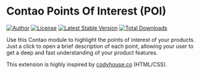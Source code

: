 Contao Points Of Interest (POI)
===============================
 
[![Author](http://img.shields.io/badge/author-@1upgmbh-blue.svg?style=flat-square)](https://twitter.com/1upgmbh)
[![License](https://poser.pugx.org/oneup/contao-points-of-interest/license)](https://packagist.org/packages/oneup/contao-points-of-interest)
[![Latest Stable Version](https://poser.pugx.org/oneup/contao-points-of-interest/version)](https://packagist.org/packages/oneup/contao-points-of-interest) [![Total Downloads](https://poser.pugx.org/oneup/contao-points-of-interest/downloads)](https://packagist.org/packages/oneup/contao-points-of-interest)

Use this Contao module to highlight the points of interest of your products. Just a click to open a brief description of each point, allowing your user to get a deep and fast understanding of your product features.

This extension is highly inspired by [codyhouse.co](https://codyhouse.co/gem/points-of-interest/) (HTML/CSS).
